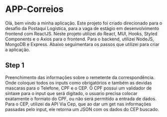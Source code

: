 # APP-Correios

Olá, bem vindo a minha aplicação. Este projeto foi criado direcionado para o desafio da Postaqui Logística, para a vaga de estágio em desenvolvimento frontend com ReactJS. Neste projeto utilizei do React, MUI, Hooks, Styled Components e o Axios para o frontend.
Para o backend, utilizei NodeJS, MongoDB e Express. Abaixo seguimentara os passos que utilizei para criar a aplicação.

Step 1
------------------------------------------------------------------
Preenchimento das informações sobre o remetente da correspondência. Onde coloquei todos os inputs como obrigatórios e também as devidas mascaras para o Telefone, CPF e o CEP. O CPF possui um validador de sintaxe para o input que será digitado,
o usuario precisa colocar exatamente o formato do CPF, ou não será permitido a entrada de dados. Para o CEP, utilizei da API Via Cep, que ao dar um get nas informações passadas pelo input, ele retorna um JSON com os dados do CEP buscado.

